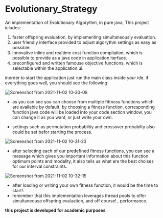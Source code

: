 # Evolutionary_Strategy
An implementation of Evolutionary Algorythm, in pure java,
This project icludes:
1. faster offspring evaluation, by implementing simultaneously evaluation.
2. user friendly interface provided to adjust algorythm settings as easy as possible.
3. innovative inline and realtime cost function compilation, which is possible to provide as a java code in application iterface. 
4. preconfigured and written famouse objective functions, which is selectable within the application ui. 

inorder to start the application just run the main class inside your ide. if everything goes well, you should see the following:


![Screenshot from 2021-11-02 10-30-08](https://user-images.githubusercontent.com/19612313/139800694-33edaaca-2a79-4704-b57f-0035eb65aa86.png)

* as you can see you can choose from multiple fittness functions which are available by default. by choosing a fitness function, corresponding function java code will be loaded into your code section window, you can change it as you want, or just write your own. 

* settings such as permutation probability and crossover probabilty also could be set befor starting the process.

![Screenshot from 2021-11-02 10-31-23](https://user-images.githubusercontent.com/19612313/139800724-1f5f0c1f-eafb-4641-8be7-b7c370d35415.png)

* after selecting each of our predefined fitness functions, you can see a message which gives you important information about this function optimum points and modality, it also tells us what are the best choises for our interval constraints.

![Screenshot from 2021-11-02 10-32-15](https://user-images.githubusercontent.com/19612313/139800748-2e3cd791-1fa3-4eec-82b6-8b6f6aff87fc.png)

* after loading or writing your own fitness function, it would be the time to start!. 
* remember that this implementation leverages thread pools to offer simultaneouse offspring evaluation, and off course! , performance. 

**this project is developed for academic purposes**
